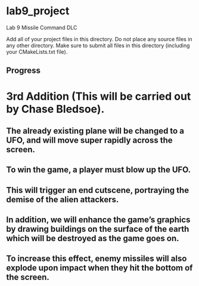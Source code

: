 # lab9_project
Lab 9 Missile Command DLC

Add all of your project files in this directory.  Do not place any source files in any other directory.  Make sure to submit all files in this directory (including your CMakeLists.txt file).

## Progress

# 3rd Addition (This will be carried out by Chase Bledsoe).
The already existing plane will be changed to a UFO, and will move super rapidly across the screen. 
- 

To win the game, a player must blow up the UFO. 
- 

This will trigger an end cutscene, portraying the demise of the alien attackers. 
- 

In addition, we will enhance the game’s graphics by drawing buildings on the surface of the earth which will be destroyed as the game goes on. 
- 

To increase this effect, enemy missiles will also explode upon impact when they hit the bottom of the screen.
- 
